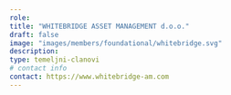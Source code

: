 ```yaml
---
role: 
title: "WHITEBRIDGE ASSET MANAGEMENT d.o.o."
draft: false
image: "images/members/foundational/whitebridge.svg"
description: 
type: temeljni-clanovi
# contact info
contact: https://www.whitebridge-am.com
---
```

